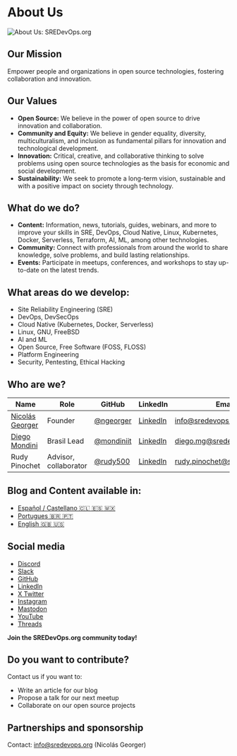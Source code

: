 # About Us

![About Us: SREDevOps.org](https://sredevops.org/content/images/2024/09/sredevopsorg-1.webp)

## Our Mission
Empower people and organizations in open source technologies, fostering collaboration and innovation.

## Our Values
- **Open Source:** We believe in the power of open source to drive innovation and collaboration.
- **Community and Equity:** We believe in gender equality, diversity, multiculturalism, and inclusion as fundamental pillars for innovation and technological development.
- **Innovation:** Critical, creative, and collaborative thinking to solve problems using open source technologies as the basis for economic and social development.
- **Sustainability:** We seek to promote a long-term vision, sustainable and with a positive impact on society through technology.

## What do we do?
- **Content:** Information, news, tutorials, guides, webinars, and more to improve your skills in SRE, DevOps, Cloud Native, Linux, Kubernetes, Docker, Serverless, Terraform, AI, ML, among other technologies.
- **Community:** Connect with professionals from around the world to share knowledge, solve problems, and build lasting relationships.
- **Events:** Participate in meetups, conferences, and workshops to stay up-to-date on the latest trends.

## What areas do we develop:
- Site Reliability Engineering (SRE)
- DevOps, DevSecOps
- Cloud Native (Kubernetes, Docker, Serverless)
- Linux, GNU, FreeBSD
- AI and ML
- Open Source, Free Software (FOSS, FLOSS)
- Platform Engineering
- Security, Pentesting, Ethical Hacking

## Who are we?
| Name               | Role                  | GitHub                                      | LinkedIn                                      | Email                          |
|--------------------|-----------------------|---------------------------------------------|-----------------------------------------------|--------------------------------|
| [Nicolás Georger](https://sredevops.org/author/ngeorger/)     | Founder               | [@ngeorger](https://github.com/ngeorger) | [LinkedIn](https://www.linkedin.com/in/nicolas-georger/?ref=sredevops.org) | [info@sredevops.org](mailto:info@sredevops.org) |
| [Diego Mondini](https://sredevops.org/author/diego-mondini/)       | Brasil Lead           | [@mondiniit](https://github.com/mondiniit) | [LinkedIn](https://www.linkedin.com/in/diegomondini/?ref=sredevops.org) | [diego.mg@sredevops.org](mailto:diego.mg@sredevops.org) |
| Rudy Pinochet       | Advisor, collaborator  | [@rudy500](https://github.com/rudy500) | [LinkedIn](https://www.linkedin.com/in/rudypinochet/?ref=sredevops.org) | [rudy.pinochet@sredevops.org](mailto:rudy.pinochet@sredevops.org) |

## Blog and Content available in:
- [Español / Castellano 🇨🇱 🇪🇸 🇲🇽](https://sredevops.org/es/)
- [Portugues 🇧🇷 🇵🇹](https://sredevops.org/br/)
- [English 🇬🇧 🇺🇸](https://sredevops.org/en/)

## Social media
- [Discord](https://discord.com/invite/bK9rXFTvpk?ref=sredevops.org)
- [Slack](https://join.slack.com/t/sredevopsorg/shared_invite/zt-2m6bmgp86-zMKo8SMnM3j1_w9IE8BMeg?ref=sredevops.org)
- [GitHub](https://github.com/sredevopsorg?ref=sredevops.org)
- [LinkedIn](https://www.linkedin.com/company/sredevops/?ref=sredevops.org)
- [X Twitter](https://x.com/sredevopsorg?ref=sredevops.org)
- [Instagram](https://www.instagram.com/sredevopsorg/?ref=sredevops.org)
- [Mastodon](https://mastodon.social/@sredevopsorg?ref=sredevops.org)
- [YouTube](https://www.youtube.com/@sredevopsorg?ref=sredevops.org)
- [Threads](https://www.threads.net/@sredevopsorg?ref=sredevops.org)

**Join the SREDevOps.org community today!**

## Do you want to contribute?
Contact us if you want to:
- Write an article for our blog
- Propose a talk for our next meetup
- Collaborate on our open source projects

## Partnerships and sponsorship
Contact: [info@sredevops.org](mailto:info@sredevops.org) (Nicolás Georger)
